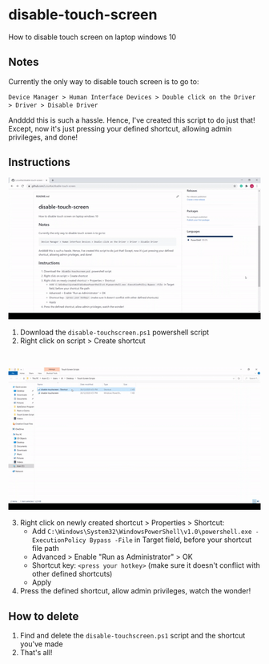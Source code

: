 # disable-touch-screen
How to disable touch screen on laptop windows 10 

## Notes

Currently the only way to disable touch screen is to go to: 

    Device Manager > Human Interface Devices > Double click on the Driver > Driver > Disable Driver

Andddd this is such a hassle. Hence, I've created this script to do just that! Except, now it's just pressing your defined shortcut, allowing admin privileges, and done!

## Instructions

![](https://github.com/LoJunKai/disable-touch-screen/blob/main/media/download-script.gif)

1. Download the `disable-touchscreen.ps1` powershell script
2. Right click on script > Create shortcut

<br>

![](https://github.com/LoJunKai/disable-touch-screen/blob/main/media/configure-shortcut.gif)

3. Right click on newly created shortcut > Properties > Shortcut:
    - Add `C:\Windows\System32\WindowsPowerShell\v1.0\powershell.exe -ExecutionPolicy Bypass -File` in Target field, before your shortcut file path
    - Advanced > Enable "Run as Administrator" > OK
    - Shortcut key: `<press your hotkey>`  (make sure it doesn't conflict with other defined shortcuts)
    - Apply
4. Press the defined shortcut, allow admin privileges, watch the wonder!
  
## How to delete

1. Find and delete the `disable-touchscreen.ps1` script and the shortcut you've made
2. That's all!
